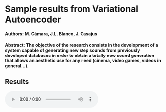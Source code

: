 # Sample results from Variational Autoencoder

#### Authors: M. Cámara, J.L. Blanco, J. Casajus

#### Abstract: The objective of the research consists in the development of a system capable of generating new step sounds from previously developed databases in order to obtain a totally new sound generation that allows an aesthetic use for any need (cinema, video games, videos in general...).

## Results

<audio controls="controls">
  <source type="audio/wav" src="generated/Baqueta-ancho%2301-chunk2.wav.npy.wav">
</audio>
